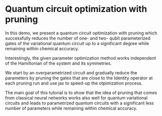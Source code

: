 # Quantum circuit optimization with pruning

In this demo, we present a quantum circuit optimization with pruning which successfully reduces the number of one- and two- qubit parameterized gates of the variational quantum circuit up to a significant degree while remaining within chemical accuracy.

Interestingly, the given parameter optimization method works independent of the Hamiltonian of the system and its symmetries. 

We start by an overparametrized circuit and gradually reduce the parameters by pruning the gates that are close to the Identity operator at each pruning run and use jax to speed-up the otpimization process.

 The main goal of this tutorial is to show that the idea of pruning that comes from classical neural networks works also well for quantum variational circuits and leads to parametrized quantum circuits with a significant less number of parameters while remaining within chemical accuracy. 
